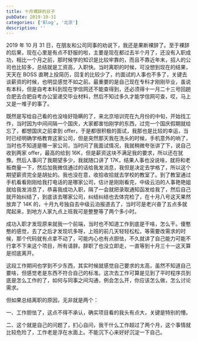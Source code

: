 ```yaml
---
title: 十月裸辞的日子
pubDate: 2019-10-31
categories: ['Blog', '北京']
description: ''
---
```


2019 年 10 月 31 日，在朋友和公司同事的劝说下，我还是果断裸辞了。至于裸辞的后果，现在心里是有点不舒服的啦，主要是现在都过去半个月了，还没有入职成功，相比一个月之前，那时候学的知识是比较牢靠的，而且不靠近年末，招人的公司也比较多，总结就是工资高，入职快。当时离职的时候，可没想到现在的结果，天天在 BOSS 直聘上投简历，回复的比较少了，约面试的人事也不多了，关键去谈薪资的时候，也明显感觉不如之前。最重要的是自己现在专科才刚刚毕业，虽说有本科，但是自考本科到现在学信网还不能查得到，还必须得十一月二十三号回趟合肥去合肥自考办公室递交毕业材料，然后不知过多久才能学信网可查，哎，马上又是一堆子的事了。

既然是写给自己看的也没啥好隐瞒的了，来北京培训完在九月份的中旬，开始找工作，当时因为中间间隔一个国庆，大家都害怕刚学的东西，过完一个国庆假期就给忘了，都想国庆之前拿到 offer，于是都很积极的面试，我那也是比较的幸运，当时已经明确学格教育这家公司，但是突然那天我在洗头的时候，手机意外的响了，当时也不知道是哪一家公司，当时问了我面试情况，我就稍微夸张讲了下，说自己收到两家 offer，最高的给到 16K，但是薪资这块不满足我的要求，所以还在犹豫。然后人事问了我期望多少，我就随口讲了 17K，结果人事也没说啥，就将和老板商量一下，然后加我微信通过的话给我发消息，我但是决定去学格了，所以这个期望薪资完全是胡扯的。我也没在意，收拾收拾就去学校的教室了。到了教室通过手机看看刚刚给我打电话的是哪家公司，估计是刚刚看完，中级云泊的人事艳艳姐就给我发消息了，恭喜我成功入职，隔了一会就把录取通知函发给我了，然后自己就开始纠结了，到底该去哪家公司，纠结纠结也去体完检了，在十月八号这天果然放弃了 14K 的，十月九号独自去中级云泊报道去了，当时可是老兴奋了五点多就爬起来，到地方人家九点上班我可是整整等了两个多小时。

成功入职才发现原来就我一个前端，当时也不知道工作到底是干啥，怎么干。傻憨憨的感觉，去了之后才发现坑多呀，上班的前几天轻轻松松，等需要改需求的时候，那个代码就有点拿不动了，可能内心也有点胆怯，不久就讲了自己能力可能不行拿不下来这个项目，所有请辞。辞职了也没立即走，一直等到十月三十一这天算是彻底离开。

这段工作期间也学到不少东西，其实时候就感觉自己要求的太高，虽然不知道自己要啥，但感觉老是东西不符合自己的标准。这次去工作可算是见到了平时程序员到底是怎么工作的了，如何与同事之间沟通，例会怎么开，你应该怎么做，怎么讨论需求。

但如果总结离职的原因，无非就是两个：

一、工作胆怯了，这点不得不承认，确实项目看的我头有点大，关键是特别的懵。

二、这个就是自己的问题了，扪心自问，我干什么工作超过了两个月，这个事情就比较危险了，工作老是浮在水面上。不能沉下心来好好沉淀一下自己。

